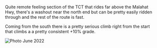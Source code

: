 Quite remote feeling section of the TCT that rides far above the Malahat Hwy, there's a washout near the north end but can be pretty easily ridden through and the rest of the route is fast. 

Coming from the south there is a pretty serious climb right from the start that climbs a a pretty consistent +10% grade.

![Photo](resources/img/niagra-main-1.jpg)
June 2022